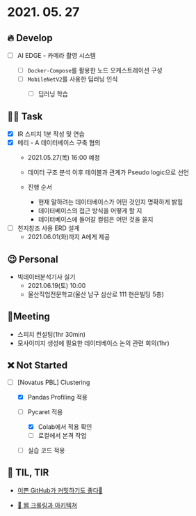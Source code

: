 # 2021. 05. 27

## 🔥 Develop

- [ ] AI EDGE - 카메라 촬영 시스템

  - [ ] `Docker-Compose`를 활용한 노드 오케스트레이션 구성
  - [ ] `MobileNetV2`를 사용한 딥러닝 인식
    - [ ] 딥러닝 학습



##  🏳‍🌈 Task

- [x] IR 스피치 1분 작성 및 연습
- [x] 메리 - A 데이터베이스 구축 협의
  * 2021.05.27(목) 16:00 예정

  * 데이터 구조 분석 이후 테이블과 관계가 Pseudo logic으로 선언

  * 진행 순서

    * 현재 말하려는 데이터베이스가 어떤 것인지 명확하게 밝힘
    * 데이터베이스의 접근 방식을 어떻게 할 지
    * 데이터베이스에 들어갈 컬럼은 어떤 것을 쓸지
- [ ] 천지창조 사용 ERD 설계
  * 2021.06.01(화)까지 A에게 제공



## 😉 Personal

* 빅데이터분석기사 실기
  * 2021.06.19(토) 10:00
  * 울산직업전문학교(울산 남구 삼산로 111 현은빌딩 5층)



## :dizzy: ​Meeting

* 스피치 컨설팅(1hr 30min)
* 모사이미지 생성에 필요한 데이터베이스 논의 관련 회의(1hr)



## ❌ Not Started

- [ ] [Novatus PBL] Clustering
  - [x] Pandas Profiling 적용
  - [ ] Pycaret 적용
    - [x] Colab에서 적용 확인
    - [ ] 로컬에서 본격 작업
  - [ ] 실습 코드 적용





## 📸 TIL, TIR

* [이쁜 GitHub가 커밋하기도 좋다👏](https://velog.io/@eunjeong/%EB%B3%B4%EA%B8%B0%EC%97%90-%EC%9D%B4%EC%81%9C-Git%EC%9D%B4-%EC%BB%A4%EB%B0%8B%ED%95%98%EA%B8%B0%EB%8F%84-%EC%A2%8B%EB%8B%A4)

* [🚜 웹 크롤링과 아키텍쳐](https://velog.io/@mowinckel/%EC%9B%B9-%ED%81%AC%EB%A1%A4%EB%A7%81%EA%B3%BC-%EC%95%84%ED%82%A4%ED%85%8D%EC%B3%90)

